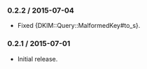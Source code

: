 ### 0.2.2 / 2015-07-04

* Fixed {DKIM::Query::MalformedKey#to_s}.

### 0.2.1 / 2015-07-01

* Initial release.
